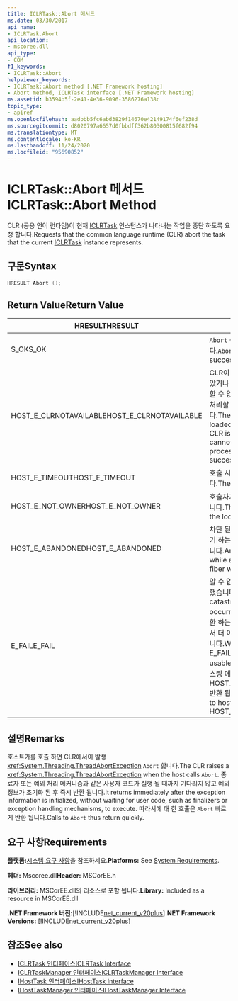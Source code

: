 ```yaml
---
title: ICLRTask::Abort 메서드
ms.date: 03/30/2017
api_name:
- ICLRTask.Abort
api_location:
- mscoree.dll
api_type:
- COM
f1_keywords:
- ICLRTask::Abort
helpviewer_keywords:
- ICLRTask::Abort method [.NET Framework hosting]
- Abort method, ICLRTask interface [.NET Framework hosting]
ms.assetid: b3594b5f-2e41-4e36-9096-3586276a138c
topic_type:
- apiref
ms.openlocfilehash: aadbbb5fc6abd3829f14670e42149174f6ef238d
ms.sourcegitcommit: d8020797a6657d0fbbdff362b80300815f682f94
ms.translationtype: MT
ms.contentlocale: ko-KR
ms.lasthandoff: 11/24/2020
ms.locfileid: "95690852"
---
```

# <a name="iclrtaskabort-method"></a><span data-ttu-id="22bd3-102">ICLRTask::Abort 메서드</span><span class="sxs-lookup"><span data-stu-id="22bd3-102">ICLRTask::Abort Method</span></span>

<span data-ttu-id="22bd3-103">CLR (공용 언어 런타임)이 현재 [ICLRTask](iclrtask-interface.md) 인스턴스가 나타내는 작업을 중단 하도록 요청 합니다.</span><span class="sxs-lookup"><span data-stu-id="22bd3-103">Requests that the common language runtime (CLR) abort the task that the current [ICLRTask](iclrtask-interface.md) instance represents.</span></span>  
  
## <a name="syntax"></a><span data-ttu-id="22bd3-104">구문</span><span class="sxs-lookup"><span data-stu-id="22bd3-104">Syntax</span></span>  
  
```cpp  
HRESULT Abort ();  
```  
  
## <a name="return-value"></a><span data-ttu-id="22bd3-105">Return Value</span><span class="sxs-lookup"><span data-stu-id="22bd3-105">Return Value</span></span>  
  
|<span data-ttu-id="22bd3-106">HRESULT</span><span class="sxs-lookup"><span data-stu-id="22bd3-106">HRESULT</span></span>|<span data-ttu-id="22bd3-107">설명</span><span class="sxs-lookup"><span data-stu-id="22bd3-107">Description</span></span>|  
|-------------|-----------------|  
|<span data-ttu-id="22bd3-108">S_OK</span><span class="sxs-lookup"><span data-stu-id="22bd3-108">S_OK</span></span>|<span data-ttu-id="22bd3-109">`Abort` 성공적으로 반환 되었습니다.</span><span class="sxs-lookup"><span data-stu-id="22bd3-109">`Abort` returned successfully.</span></span>|  
|<span data-ttu-id="22bd3-110">HOST_E_CLRNOTAVAILABLE</span><span class="sxs-lookup"><span data-stu-id="22bd3-110">HOST_E_CLRNOTAVAILABLE</span></span>|<span data-ttu-id="22bd3-111">CLR이 프로세스에 로드 되지 않았거나 CLR이 관리 코드를 실행할 수 없거나 호출을 성공적으로 처리할 수 없는 상태에 있습니다.</span><span class="sxs-lookup"><span data-stu-id="22bd3-111">The CLR has not been loaded into a process, or the CLR is in a state in which it cannot run managed code or process the call successfully.</span></span>|  
|<span data-ttu-id="22bd3-112">HOST_E_TIMEOUT</span><span class="sxs-lookup"><span data-stu-id="22bd3-112">HOST_E_TIMEOUT</span></span>|<span data-ttu-id="22bd3-113">호출 시간이 초과 되었습니다.</span><span class="sxs-lookup"><span data-stu-id="22bd3-113">The call timed out.</span></span>|  
|<span data-ttu-id="22bd3-114">HOST_E_NOT_OWNER</span><span class="sxs-lookup"><span data-stu-id="22bd3-114">HOST_E_NOT_OWNER</span></span>|<span data-ttu-id="22bd3-115">호출자가 잠금을 소유 하지 않습니다.</span><span class="sxs-lookup"><span data-stu-id="22bd3-115">The caller does not own the lock.</span></span>|  
|<span data-ttu-id="22bd3-116">HOST_E_ABANDONED</span><span class="sxs-lookup"><span data-stu-id="22bd3-116">HOST_E_ABANDONED</span></span>|<span data-ttu-id="22bd3-117">차단 된 스레드나 파이버에서 대기 하는 동안 이벤트를 취소 했습니다.</span><span class="sxs-lookup"><span data-stu-id="22bd3-117">An event was canceled while a blocked thread or fiber was waiting on it.</span></span>|  
|<span data-ttu-id="22bd3-118">E_FAIL</span><span class="sxs-lookup"><span data-stu-id="22bd3-118">E_FAIL</span></span>|<span data-ttu-id="22bd3-119">알 수 없는 치명적인 오류가 발생 했습니다.</span><span class="sxs-lookup"><span data-stu-id="22bd3-119">An unknown catastrophic failure occurred.</span></span> <span data-ttu-id="22bd3-120">메서드가 E_FAIL 반환 하는 경우 해당 프로세스 내에서 더 이상 CLR을 사용할 수 없습니다.</span><span class="sxs-lookup"><span data-stu-id="22bd3-120">When a method returns E_FAIL, the CLR is no longer usable within the process.</span></span> <span data-ttu-id="22bd3-121">호스팅 메서드를 이후에 호출 하면 HOST_E_CLRNOTAVAILABLE 반환 됩니다.</span><span class="sxs-lookup"><span data-stu-id="22bd3-121">Subsequent calls to hosting methods return HOST_E_CLRNOTAVAILABLE.</span></span>|  
  
## <a name="remarks"></a><span data-ttu-id="22bd3-122">설명</span><span class="sxs-lookup"><span data-stu-id="22bd3-122">Remarks</span></span>  

 <span data-ttu-id="22bd3-123">호스트가를 호출 하면 CLR에서이 발생 <xref:System.Threading.ThreadAbortException> `Abort` 합니다.</span><span class="sxs-lookup"><span data-stu-id="22bd3-123">The CLR raises a <xref:System.Threading.ThreadAbortException> when the host calls `Abort`.</span></span> <span data-ttu-id="22bd3-124">종료자 또는 예외 처리 메커니즘과 같은 사용자 코드가 실행 될 때까지 기다리지 않고 예외 정보가 초기화 된 후 즉시 반환 됩니다.</span><span class="sxs-lookup"><span data-stu-id="22bd3-124">It returns immediately after the exception information is initialized, without waiting for user code, such as finalizers or exception handling mechanisms, to execute.</span></span> <span data-ttu-id="22bd3-125">따라서에 대 한 호출은 `Abort` 빠르게 반환 됩니다.</span><span class="sxs-lookup"><span data-stu-id="22bd3-125">Calls to `Abort` thus return quickly.</span></span>  
  
## <a name="requirements"></a><span data-ttu-id="22bd3-126">요구 사항</span><span class="sxs-lookup"><span data-stu-id="22bd3-126">Requirements</span></span>  

 <span data-ttu-id="22bd3-127">**플랫폼:**[시스템 요구 사항](../../get-started/system-requirements.md)을 참조하세요.</span><span class="sxs-lookup"><span data-stu-id="22bd3-127">**Platforms:** See [System Requirements](../../get-started/system-requirements.md).</span></span>  
  
 <span data-ttu-id="22bd3-128">**헤더:** Mscoree.dll</span><span class="sxs-lookup"><span data-stu-id="22bd3-128">**Header:** MSCorEE.h</span></span>  
  
 <span data-ttu-id="22bd3-129">**라이브러리:** MSCorEE.dll의 리소스로 포함 됩니다.</span><span class="sxs-lookup"><span data-stu-id="22bd3-129">**Library:** Included as a resource in MSCorEE.dll</span></span>  
  
 <span data-ttu-id="22bd3-130">**.NET Framework 버전:**[!INCLUDE[net_current_v20plus](../../../../includes/net-current-v20plus-md.md)]</span><span class="sxs-lookup"><span data-stu-id="22bd3-130">**.NET Framework Versions:** [!INCLUDE[net_current_v20plus](../../../../includes/net-current-v20plus-md.md)]</span></span>  
  
## <a name="see-also"></a><span data-ttu-id="22bd3-131">참조</span><span class="sxs-lookup"><span data-stu-id="22bd3-131">See also</span></span>

- [<span data-ttu-id="22bd3-132">ICLRTask 인터페이스</span><span class="sxs-lookup"><span data-stu-id="22bd3-132">ICLRTask Interface</span></span>](iclrtask-interface.md)
- [<span data-ttu-id="22bd3-133">ICLRTaskManager 인터페이스</span><span class="sxs-lookup"><span data-stu-id="22bd3-133">ICLRTaskManager Interface</span></span>](iclrtaskmanager-interface.md)
- [<span data-ttu-id="22bd3-134">IHostTask 인터페이스</span><span class="sxs-lookup"><span data-stu-id="22bd3-134">IHostTask Interface</span></span>](ihosttask-interface.md)
- [<span data-ttu-id="22bd3-135">IHostTaskManager 인터페이스</span><span class="sxs-lookup"><span data-stu-id="22bd3-135">IHostTaskManager Interface</span></span>](ihosttaskmanager-interface.md)
